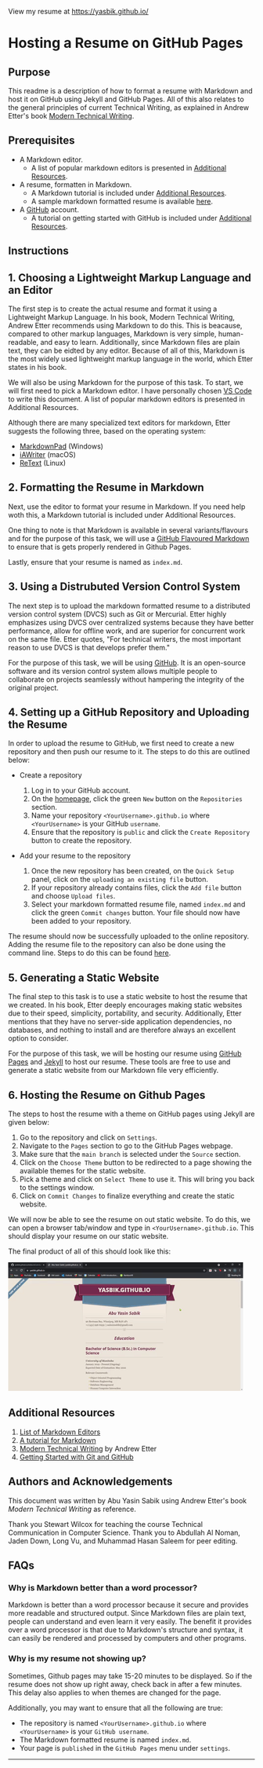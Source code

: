 View my resume at https://yasbik.github.io/

# Hosting a Resume on GitHub Pages

## **Purpose**
This readme is a description of how to format a resume with Markdown and host it on GitHub using Jekyll and GitHub Pages. All of this also relates to the general principles of current Technical Writing, as explained in Andrew Etter's book [Modern Technical Writing](https://www.amazon.ca/Modern-Technical-Writing-Introduction-Documentation-ebook/dp/B01A2QL9SS).

## **Prerequisites**

- A Markdown editor.
    - A list of popular markdown editors is presented in [Additional Resources](https://github.com/yasbik/yasbik.github.io#additional-resources).
- A resume, formatten in Markdown.
    - A Markdown tutorial is included under [Additional Resources](https://github.com/yasbik/yasbik.github.io#additional-resources).
    - A sample markdown formatted resume is available [here](https://github.com/yasbik/yasbik.github.io/blob/main/index.md).
- A [GitHub](https://github.com/) account.
    - A tutorial on getting started with GitHub is included under [Additional Resources](https://github.com/yasbik/yasbik.github.io#additional-resources).

## **Instructions**


## 1. Choosing a Lightweight Markup Language and an Editor

The first step is to create the actual resume and format it using a Lightweight Markup Language.
In his book, Modern Technical Writing, Andrew Etter recommends using Markdown to do this. This is beacause, compared to other markup languages, Markdown is very simple, human-readable, and easy to learn. Additionally, since Markdown files are plain text, they can be eidted by any editor. Because of all of this, Markdown is the most widely used lightweight markup language in the world, which Etter states in his book.

We will also be using Markdown for the purpose of this task. To start, we will first need to pick a Markdown editor. I have personally chosen [VS Code](https://code.visualstudio.com/) to write this document. A list of popular markdown editors is presented in Additional Resources. 

Although there are many specialized text editors for markdown, Etter suggests the following three, based on the operating system:

- [MarkdownPad](http://www.markdownpad.com/) (Windows)
- [iAWriter](https://ia.net/writer) (macOS)
- [ReText](https://sourceforge.net/directory/development/wordprocessors/os:windows/) (Linux)


## 2. Formatting the Resume in Markdown

Next, use the editor to format your resume in Markdown. If you need help woth this, a Markdown tutorial is included under Additional Resources. 

One thing to note is that Markdown is available in several variants/flavours and for the purpose of this task, we will use a [GitHub Flavoured Markdown](https://github.github.com/gfm/) 
to ensure that is gets properly rendered in Github Pages. 

Lastly, ensure that your resume is named as `index.md`.


## 3. Using a Distrubuted Version Control System

The next step is to upload the markdown formatted resume to a distributed version control system (DVCS) such as Git or Mercurial. Etter highly emphasizes using DVCS over centralized systems because they have better performance, allow for offline work, and are superior for concurrent work on the same file. Etter quotes, "For technical writers, the most important reason to use DVCS is that develops prefer them."

For the purpose of this task, we will be using [GitHub](https://github.com/). It is an open-source software and its version control system allows multiple people to collaborate on projects seamlessly without hampering the integrity of the original project.

## 4. Setting up a GitHub Repository and Uploading the Resume

In order to upload the resume to GitHub, we first need to create a new repository and then push our resume to it. The steps to do this are outlined below:

- Create a repository
    1. Log in to your GitHub account. 
    2. On the [homepage](https://github.com/), click the green `New` button  on the `Repositories` section.
    3. Name your repository `<YourUsername>.github.io` where `<YourUsername>` is your GitHub `username`. 
    4. Ensure that the repository is `public` and click the `Create Repository` button to create the repository.  


- Add your resume to the repository
    1. Once the new repository has been created, on the `Quick Setup` panel, click on the `uploading an existing file` button.
    2. If your repository already contains files, click the `Add file` button and choose `Upload files`.
    3. Select your markdown formatted resume file, named `index.md` and click the green `Commit changes` button. Your file should now have been added to your repository.

The resume should now be successfully uploaded to the online repository. Adding the resume file to the repository can also be done using the command line. Steps to do this can be found [here](https://guides.github.com/activities/hello-world/).


## 5. Generating a Static Website

The final step to this task is to use a static website to host the resume that we created. In his book, Etter deeply encourages making static websites due to their speed, simplicity, portability, and security. Additionally, Etter mentions that they have no server-side application dependencies, no databases, and nothing to install and are therefore always an excellent option to consider. 

For the purpose of this task, we will be hosting our resume using [GitHub Pages](https://pages.github.com/) and [Jekyll](https://jekyllrb.com/) to host our resume. These tools are free to use and generate a static website from our Markdown file very efficiently.


## 6. Hosting the Resume on Github Pages


The steps to host the resume with a theme on GitHub pages using Jekyll are given below:

1. Go to the repository and click on `Settings`.
2. Navigate to the `Pages` section to go to the GitHub Pages webpage. 
3. Make sure that the `main branch` is selected under the `Source` section.
4. Click on the `Choose Theme` button to be redirected to a page showing the available themes for the static website.
5. Pick a theme and click on `Select Theme` to use it. This will bring you back to the settings window.
6. Click on `Commit Changes` to finalize everything and create the static website.

We will now be able to see the resume on out static website. To do this, we can open a browser tab/window and type in `<YourUsername>.github.io`. This should display your resume on our static website.

The final product of all of this should look like this:

![Preview of final result](yasin_resume.gif)



## **Additional Resources**

1. [List of Markdown Editors](https://www.oberlo.com/blog/markdown-editors)
2. [A tutorial for Markdown](https://www.markdowntutorial.com/)
2. [Modern Technical Writing](https://www.amazon.ca/Modern-Technical-Writing-Introduction-Documentation-ebook/dp/B01A2QL9SS) by Andrew Etter
3. [Getting Started with Git and GitHub](https://product.hubspot.com/blog/git-and-github-tutorial-for-beginners)


## **Authors and Acknowledgements**

This document was written by Abu Yasin Sabik using Andrew Etter's book *Modern Technical Writing* as reference. 

Thank you Stewart Wilcox for teaching the course Technical Communication in Computer Science.
Thank you to Abdullah Al Noman, Jaden Down, Long Vu, and Muhammad Hasan Saleem for peer editing.

## **FAQs**

### **Why is Markdown better than a word processor?**

Markdown is better than a word processor because it secure and provides more readable and structured output. Since Markdown files are plain text, people can understand and even learn it very easily. The benefit it provides over a word processor is that due to Markdown's structure and syntax, it can easily be rendered and processed by computers and other programs.

### **Why is my resume not showing up?**

Sometimes, Github pages may take 15-20 minutes to be displayed. So if the resume does not show up right away, check back in after a few minutes. This delay also applies to when themes are changed for the page.

Additionally, you may want to ensure that all the following are true:

- The repository is named `<YourUsername>.github.io` where `<YourUsername>` is your `GitHub username`.
- The Markdown formatted resume is named `index.md`.
- Your page is `published` in the `GitHub Pages` menu under `settings`.

---

